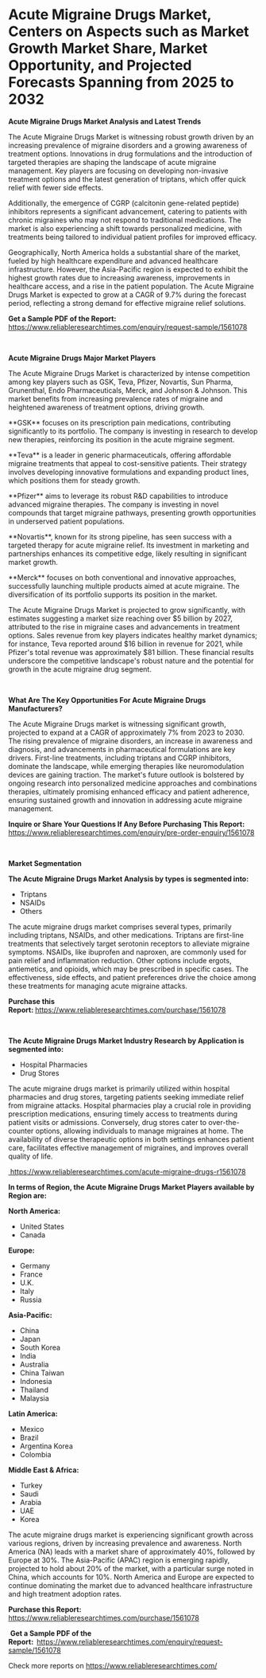 <p><h1>Acute Migraine Drugs Market, Centers on Aspects such as Market Growth Market Share, Market Opportunity, and Projected Forecasts Spanning from 2025 to 2032</h1></p><p><strong>Acute Migraine Drugs Market Analysis and Latest Trends</strong></p>
<p><p>The Acute Migraine Drugs Market is witnessing robust growth driven by an increasing prevalence of migraine disorders and a growing awareness of treatment options. Innovations in drug formulations and the introduction of targeted therapies are shaping the landscape of acute migraine management. Key players are focusing on developing non-invasive treatment options and the latest generation of triptans, which offer quick relief with fewer side effects. </p><p>Additionally, the emergence of CGRP (calcitonin gene-related peptide) inhibitors represents a significant advancement, catering to patients with chronic migraines who may not respond to traditional medications. The market is also experiencing a shift towards personalized medicine, with treatments being tailored to individual patient profiles for improved efficacy.</p><p>Geographically, North America holds a substantial share of the market, fueled by high healthcare expenditure and advanced healthcare infrastructure. However, the Asia-Pacific region is expected to exhibit the highest growth rates due to increasing awareness, improvements in healthcare access, and a rise in the patient population. The Acute Migraine Drugs Market is expected to grow at a CAGR of 9.7% during the forecast period, reflecting a strong demand for effective migraine relief solutions.</p></p>
<p><strong>Get a Sample PDF of the Report:&nbsp;</strong> <a href="https://www.reliableresearchtimes.com/enquiry/request-sample/1561078?utm_campaign=2117&utm_medium=2&utm_source=Github&utm_content=ia&utm_term=23032025&utm_id=acute-migraine-drugs">https://www.reliableresearchtimes.com/enquiry/request-sample/1561078</a></p>
<p>&nbsp;</p>
<p><strong>Acute Migraine Drugs Major Market Players</strong></p>
<p><p>The Acute Migraine Drugs Market is characterized by intense competition among key players such as GSK, Teva, Pfizer, Novartis, Sun Pharma, Grunenthal, Endo Pharmaceuticals, Merck, and Johnson & Johnson. This market benefits from increasing prevalence rates of migraine and heightened awareness of treatment options, driving growth.</p><p>**GSK** focuses on its prescription pain medications, contributing significantly to its portfolio. The company is investing in research to develop new therapies, reinforcing its position in the acute migraine segment. </p><p>**Teva** is a leader in generic pharmaceuticals, offering affordable migraine treatments that appeal to cost-sensitive patients. Their strategy involves developing innovative formulations and expanding product lines, which positions them for steady growth.</p><p>**Pfizer** aims to leverage its robust R&D capabilities to introduce advanced migraine therapies. The company is investing in novel compounds that target migraine pathways, presenting growth opportunities in underserved patient populations.</p><p>**Novartis**, known for its strong pipeline, has seen success with a targeted therapy for acute migraine relief. Its investment in marketing and partnerships enhances its competitive edge, likely resulting in significant market growth.</p><p>**Merck** focuses on both conventional and innovative approaches, successfully launching multiple products aimed at acute migraine. The diversification of its portfolio supports its position in the market.</p><p>The Acute Migraine Drugs Market is projected to grow significantly, with estimates suggesting a market size reaching over $5 billion by 2027, attributed to the rise in migraine cases and advancements in treatment options. Sales revenue from key players indicates healthy market dynamics; for instance, Teva reported around $16 billion in revenue for 2021, while Pfizer's total revenue was approximately $81 billion. These financial results underscore the competitive landscape's robust nature and the potential for growth in the acute migraine drug segment.</p></p>
<p>&nbsp;</p>
<p><strong>What Are The Key Opportunities For Acute Migraine Drugs Manufacturers?</strong></p>
<p><p>The Acute Migraine Drugs market is witnessing significant growth, projected to expand at a CAGR of approximately 7% from 2023 to 2030. The rising prevalence of migraine disorders, an increase in awareness and diagnosis, and advancements in pharmaceutical formulations are key drivers. First-line treatments, including triptans and CGRP inhibitors, dominate the landscape, while emerging therapies like neuromodulation devices are gaining traction. The market's future outlook is bolstered by ongoing research into personalized medicine approaches and combinations therapies, ultimately promising enhanced efficacy and patient adherence, ensuring sustained growth and innovation in addressing acute migraine management.</p></p>
<p><strong>Inquire or Share Your Questions If Any Before Purchasing This Report:</strong> <a href="https://www.reliableresearchtimes.com/enquiry/pre-order-enquiry/1561078?utm_campaign=2117&utm_medium=2&utm_source=Github&utm_content=ia&utm_term=23032025&utm_id=acute-migraine-drugs">https://www.reliableresearchtimes.com/enquiry/pre-order-enquiry/1561078</a></p>
<p>&nbsp;</p>
<p><strong>Market Segmentation</strong></p>
<p><strong>The Acute Migraine Drugs Market Analysis by types is segmented into:</strong></p>
<p><ul><li>Triptans</li><li>NSAIDs</li><li>Others</li></ul></p>
<p><p>The acute migraine drugs market comprises several types, primarily including triptans, NSAIDs, and other medications. Triptans are first-line treatments that selectively target serotonin receptors to alleviate migraine symptoms. NSAIDs, like ibuprofen and naproxen, are commonly used for pain relief and inflammation reduction. Other options include ergots, antiemetics, and opioids, which may be prescribed in specific cases. The effectiveness, side effects, and patient preferences drive the choice among these treatments for managing acute migraine attacks.</p></p>
<p><strong>Purchase this Report:&nbsp;</strong><a href="https://www.reliableresearchtimes.com/purchase/1561078?utm_campaign=2117&utm_medium=2&utm_source=Github&utm_content=ia&utm_term=23032025&utm_id=acute-migraine-drugs">https://www.reliableresearchtimes.com/purchase/1561078</a></p>
<p>&nbsp;</p>
<p><strong>The Acute Migraine Drugs Market Industry Research by Application is segmented into:</strong></p>
<p><ul><li>Hospital Pharmacies</li><li>Drug Stores</li></ul></p>
<p><p>The acute migraine drugs market is primarily utilized within hospital pharmacies and drug stores, targeting patients seeking immediate relief from migraine attacks. Hospital pharmacies play a crucial role in providing prescription medications, ensuring timely access to treatments during patient visits or admissions. Conversely, drug stores cater to over-the-counter options, allowing individuals to manage migraines at home. The availability of diverse therapeutic options in both settings enhances patient care, facilitates effective management of migraines, and improves overall quality of life.</p></p>
<p><a href="https://www.reliableresearchtimes.com/acute-migraine-drugs-r1561078?utm_campaign=2117&utm_medium=2&utm_source=Github&utm_content=ia&utm_term=23032025&utm_id=acute-migraine-drugs">&nbsp;https://www.reliableresearchtimes.com/acute-migraine-drugs-r1561078</a></p>
<p><strong>In terms of Region, the Acute Migraine Drugs Market Players available by Region are:</strong></p>
<p>
    <p> <strong> North America: </strong>
        <ul>
            <li>United States</li>
            <li>Canada</li>
        </ul>
        </p> 
    <p> <strong> Europe: </strong>
        <ul>
            <li>Germany</li>
            <li>France</li>
            <li>U.K.</li>
            <li>Italy</li>
            <li>Russia</li>
        </ul>
        </p> 
    <p> <strong> Asia-Pacific: </strong>
        <ul>
            <li>China</li>
            <li>Japan</li>
            <li>South Korea</li>
            <li>India</li>
            <li>Australia</li>
            <li>China Taiwan</li>
            <li>Indonesia</li>
            <li>Thailand</li>
            <li>Malaysia</li>
        </ul>
        </p> 
    <p> <strong> Latin America: </strong>
        <ul>
            <li>Mexico</li>
            <li>Brazil</li>
            <li>Argentina Korea</li>
            <li>Colombia</li>
        </ul>
        </p> 
    <p> <strong> Middle East & Africa: </strong>
        <ul>
            <li>Turkey</li>
            <li>Saudi</li>
            <li>Arabia</li>
            <li>UAE</li>
            <li>Korea</li>
        </ul>
    </p>
    </p>
<p><p>The acute migraine drugs market is experiencing significant growth across various regions, driven by increasing prevalence and awareness. North America (NA) leads with a market share of approximately 40%, followed by Europe at 30%. The Asia-Pacific (APAC) region is emerging rapidly, projected to hold about 20% of the market, with a particular surge noted in China, which accounts for 10%. North America and Europe are expected to continue dominating the market due to advanced healthcare infrastructure and high treatment adoption rates.</p></p>
<p><strong>Purchase this Report: </strong><a href="https://www.reliableresearchtimes.com/purchase/1561078?utm_campaign=2117&utm_medium=2&utm_source=Github&utm_content=ia&utm_term=23032025&utm_id=acute-migraine-drugs">https://www.reliableresearchtimes.com/purchase/1561078</a></p>
<p>&nbsp;<strong>Get a Sample PDF of the Report:&nbsp;&nbsp;</strong><a href="https://www.reliableresearchtimes.com/enquiry/request-sample/1561078?utm_campaign=2117&utm_medium=2&utm_source=Github&utm_content=ia&utm_term=23032025&utm_id=acute-migraine-drugs">https://www.reliableresearchtimes.com/enquiry/request-sample/1561078</a></p>
<p><strong></strong></p>
<p>Check more reports on <a href="https://www.reliableresearchtimes.com/?utm_campaign=2117&utm_medium=2&utm_source=Github&utm_content=ia&utm_term=23032025&utm_id=acute-migraine-drugs">https://www.reliableresearchtimes.com/</a></p>